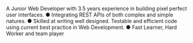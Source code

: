 A Junior Web Developer with 3.5 years experience in building
pixel perfect user interfaces.
● Integrating REST APIs of both complex and simple natures.
● Skilled at writing well designed. Testable and efficient code using
current best practice in Web Development.
● Fast Learner, Hard Worker and team player
